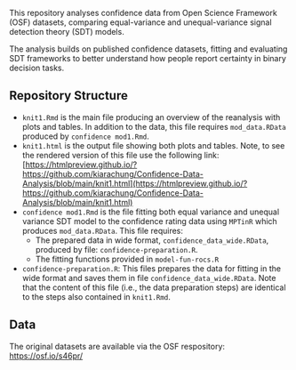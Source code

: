 This repository analyses confidence data from Open Science Framework (OSF) datasets, comparing equal-variance and unequal-variance signal detection theory (SDT) models. 

The analysis builds on published confidence datasets, fitting and evaluating SDT frameworks to better understand how people report certainty in binary decision tasks.

## Repository Structure
- `knit1.Rmd` is the main file producing an overview of the reanalysis with plots and tables. In addition to the data, this file requires `mod_data.RData` produced by `confidence mod1.Rmd`.
- `knit1.html` is the output file showing both plots and tables. Note, to see the rendered version of this file use the following link: [https://htmlpreview.github.io/?https://github.com/kiarachung/Confidence-Data-Analysis/blob/main/knit1.html](https://htmlpreview.github.io/?https://github.com/kiarachung/Confidence-Data-Analysis/blob/main/knit1.html)
- `confidence mod1.Rmd` is the file fitting both equal variance and unequal variance SDT model to the confidence rating data using `MPTinR` which produces `mod_data.RData`. This file requires:
  - The prepared data in wide format, `confidence_data_wide.RData`, produced by file: `confidence-preparation.R`.
  - The fitting functions provided in `model-fun-rocs.R`
- `confidence-preparation.R`: This files prepares the data for fitting in the wide format and saves them in file `confidence_data_wide.RData`. Note that the content of this file (i.e., the data preparation steps) are identical to the steps also contained in `knit1.Rmd`.

## Data

The original datasets are available via the OSF respository: https://osf.io/s46pr/


